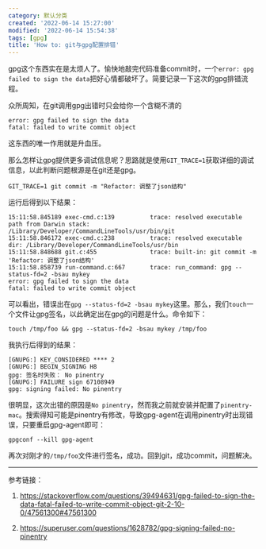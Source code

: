 ```yaml
---
category: 默认分类
created: '2022-06-14 15:27:00'
modified: '2022-06-14 15:54:38'
tags: [gpg]
title: 'How to: git与gpg配置排错'
---
```


gpg这个东西实在是太烦人了。愉快地敲完代码准备commit时，一个`error: gpg failed to sign the data`把好心情都破坏了。简要记录一下这次的gpg排错流程。


<!--more-->


众所周知，在git调用gpg出错时只会给你一个含糊不清的

```commandline
error: gpg failed to sign the data
fatal: failed to write commit object
```

这东西的唯一作用就是升血压。

那么怎样让gpg提供更多调试信息呢？思路就是使用`GIT_TRACE=1`获取详细的调试信息，以此判断问题根源是在git还是gpg。

```commandline
GIT_TRACE=1 git commit -m "Refactor: 调整了json结构"
```

运行后得到以下结果：

```commandline
15:11:58.845189 exec-cmd.c:139          trace: resolved executable path from Darwin stack: /Library/Developer/CommandLineTools/usr/bin/git
15:11:58.846172 exec-cmd.c:238          trace: resolved executable dir: /Library/Developer/CommandLineTools/usr/bin
15:11:58.848688 git.c:455               trace: built-in: git commit -m 'Refactor: 调整了json结构'
15:11:58.858739 run-command.c:667       trace: run_command: gpg --status-fd=2 -bsau mykey
error: gpg failed to sign the data
fatal: failed to write commit object
```

可以看出，错误出在`gpg --status-fd=2 -bsau mykey`这里。那么，我们`touch`一个文件让gpg签名，以此确定出在gpg的问题是什么。命令如下：

```commandline
touch /tmp/foo && gpg --status-fd=2 -bsau mykey /tmp/foo
```

我执行后得到的结果：

```commandline
[GNUPG:] KEY_CONSIDERED **** 2
[GNUPG:] BEGIN_SIGNING H8
gpg: 签名时失败： No pinentry
[GNUPG:] FAILURE sign 67108949
gpg: signing failed: No pinentry
```

很明显，这次出错的原因是`No pinentry`，然而我之前就安装并配置了`pinentry-mac`。搜索得知可能是pinentry有修改，导致gpg-agent在调用pinentry时出现错误，只要重启gpg-agent即可：

```commandline
gpgconf --kill gpg-agent
```

再次对刚才的`/tmp/foo`文件进行签名，成功。回到git，成功commit，问题解决。

---
参考链接：

1. https://stackoverflow.com/questions/39494631/gpg-failed-to-sign-the-data-fatal-failed-to-write-commit-object-git-2-10-0/47561300#47561300

2. https://superuser.com/questions/1628782/gpg-signing-failed-no-pinentry